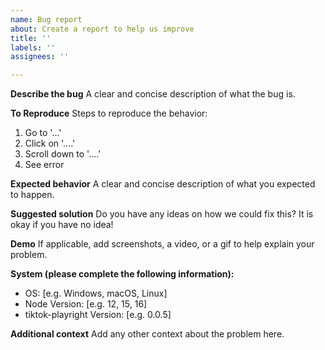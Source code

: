 ```yaml
---
name: Bug report
about: Create a report to help us improve
title: ''
labels: ''
assignees: ''

---
```


<!--
Before raising a feature request or bug please search through our open and closed issues to see if there is something similar. If you do find one similar you can show it is important to you by adding a reaction (such as 👍) to the issue.
-->

**Describe the bug**
A clear and concise description of what the bug is.

**To Reproduce**
Steps to reproduce the behavior:
1. Go to '...'
2. Click on '....'
3. Scroll down to '....'
4. See error

**Expected behavior**
A clear and concise description of what you expected to happen.

**Suggested solution**
Do you have any ideas on how we could fix this? It is okay if you have no idea!

**Demo**
If applicable, add screenshots, a video, or a gif to help explain your problem.

**System (please complete the following information):**
 - OS: [e.g. Windows, macOS, Linux]
 - Node Version: [e.g. 12, 15, 16]
 - tiktok-playright Version: [e.g. 0.0.5]

**Additional context**
Add any other context about the problem here.

<!--
Note: Stale issues will be removed
When a maintainer asks a question about an issue and it is not responded to within a reasonable time frame then the issue will be closed. We don't want this to happen - but we also do not want to accumulate stale issues.
-->
